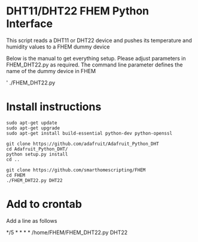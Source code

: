 # DHT11/DHT22 FHEM Python Interface

This script reads a DHT11 or DHT22 device and pushes its temperature and humidity values to a FHEM dummy device 

Below is the manual to get everything setup. Please adjust parameters in FHEM_DHT22.py as required. The command line parameter defines the name of the dummy device in FHEM

' ./FHEM_DHT22.py <Name of Dummy Device>

# Install instructions

```
sudo apt-get update
sudo apt-get upgrade
sudo apt-get install build-essential python-dev python-openssl

git clone https://github.com/adafruit/Adafruit_Python_DHT
cd Adafruit_Python_DHT/
python setup.py install
cd ..

git clone https://github.com/smarthomescripting/FHEM
cd FHEM
./FHEM_DHT22.py DHT22
```

# Add to crontab 

Add a line as follows

*/5 * * * * /home/FHEM/FHEM_DHT22.py DHT22
